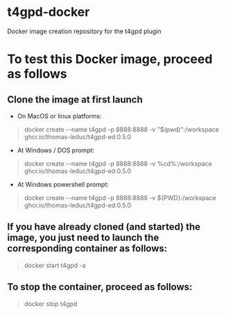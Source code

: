 # t4gpd-docker
Docker image creation repository for the t4gpd plugin

# To test this Docker image, proceed as follows

## Clone the image at first launch

- On MacOS or linux platforms:

> docker create --name t4gpd -p 8888:8888 -v "$(pwd)":/workspace ghcr.io/thomas-leduc/t4gpd-ed:0.5.0

- At Windows / DOS prompt:

> docker create --name t4gpd -p 8888:8888 -v %cd%:/workspace ghcr.io/thomas-leduc/t4gpd-ed:0.5.0

- At Windows powershell prompt:

> docker create --name t4gpd -p 8888:8888 -v ${PWD}:/workspace ghcr.io/thomas-leduc/t4gpd-ed:0.5.0

## If you have already cloned (and started) the image, you just need to launch the corresponding container as follows:

> docker start t4gpd -a

## To stop the container, proceed as follows:

> docker stop t4gpd
